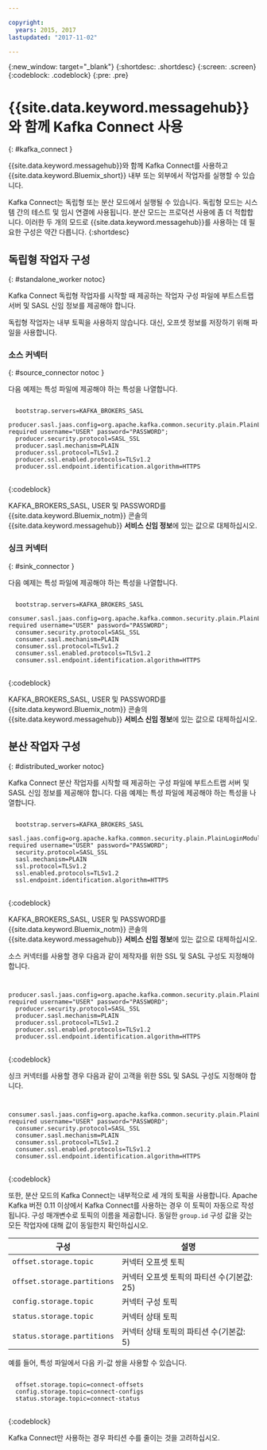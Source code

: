 ```yaml
---

copyright:
  years: 2015, 2017
lastupdated: "2017-11-02"

---
```


{:new_window: target="_blank"}
{:shortdesc: .shortdesc}
{:screen: .screen}
{:codeblock: .codeblock}
{:pre: .pre}

# {{site.data.keyword.messagehub}}와 함께 Kafka Connect 사용
{: #kafka_connect }

{{site.data.keyword.messagehub}}와 함께 Kafka Connect를 사용하고 {{site.data.keyword.Bluemix_short}} 내부 또는 외부에서 작업자를 실행할 수 있습니다. 

Kafka Connect는 독립형 또는 분산 모드에서 실행될 수 있습니다. 독립형 모드는 시스템 간의 테스트 및 임시 연결에 사용됩니다. 분산 모드는
프로덕션 사용에 좀 더 적합합니다. 이러한 두 개의 모드로 {{site.data.keyword.messagehub}}를 사용하는 데 필요한 구성은 약간 다릅니다.
{:shortdesc}

## 독립형 작업자 구성
{: #standalone_worker notoc}

Kafka Connect 독립형 작업자를 시작할 때 제공하는 작업자 구성 파일에 부트스트랩 서버 및 SASL 신임 정보를 제공해야 합니다. 

독립형 작업자는 내부 토픽을 사용하지 않습니다. 대신, 오프셋 정보를 저장하기 위해 파일을 사용합니다. 

### 소스 커넥터
{: #source_connector notoc }

다음 예제는 특성 파일에 제공해야 하는 특성을 나열합니다. 

<pre>
<code>
  bootstrap.servers=KAFKA_BROKERS_SASL
  producer.sasl.jaas.config=org.apache.kafka.common.security.plain.PlainLoginModule required username="USER" password="PASSWORD";
  producer.security.protocol=SASL_SSL
  producer.sasl.mechanism=PLAIN
  producer.ssl.protocol=TLSv1.2
  producer.ssl.enabled.protocols=TLSv1.2
  producer.ssl.endpoint.identification.algorithm=HTTPS
</code>
</pre>
{:codeblock}

KAFKA_BROKERS_SASL, USER 및 PASSWORD를 {{site.data.keyword.Bluemix_notm}} 콘솔의
{{site.data.keyword.messagehub}} **서비스 신임 정보**에 있는 값으로 대체하십시오. 

### 싱크 커넥터
{: #sink_connector }

다음 예제는 특성 파일에 제공해야 하는 특성을 나열합니다. 

<pre>
<code>
  bootstrap.servers=KAFKA_BROKERS_SASL
  consumer.sasl.jaas.config=org.apache.kafka.common.security.plain.PlainLoginModule required username="USER" password="PASSWORD";
  consumer.security.protocol=SASL_SSL
  consumer.sasl.mechanism=PLAIN
  consumer.ssl.protocol=TLSv1.2
  consumer.ssl.enabled.protocols=TLSv1.2
  consumer.ssl.endpoint.identification.algorithm=HTTPS
</code>
</pre>
{:codeblock}

KAFKA_BROKERS_SASL, USER 및 PASSWORD를 {{site.data.keyword.Bluemix_notm}} 콘솔의
{{site.data.keyword.messagehub}} **서비스 신임 정보**에 있는 값으로 대체하십시오. 

## 분산 작업자 구성
{: #distributed_worker notoc}

Kafka Connect 분산 작업자를 시작할 때 제공하는 구성 파일에 부트스트랩 서버 및 SASL 신임 정보를 제공해야 합니다. 다음 예제는 특성 파일에 제공해야 하는 특성을 나열합니다. 

<pre>
<code>
  bootstrap.servers=KAFKA_BROKERS_SASL
  sasl.jaas.config=org.apache.kafka.common.security.plain.PlainLoginModule required username="USER" password="PASSWORD";
  security.protocol=SASL_SSL
  sasl.mechanism=PLAIN
  ssl.protocol=TLSv1.2
  ssl.enabled.protocols=TLSv1.2
  ssl.endpoint.identification.algorithm=HTTPS
</code>
</pre>
{:codeblock}

KAFKA_BROKERS_SASL, USER 및 PASSWORD를 {{site.data.keyword.Bluemix_notm}} 콘솔의
{{site.data.keyword.messagehub}} **서비스 신임 정보**에 있는 값으로 대체하십시오. 

소스 커넥터를 사용할 경우 다음과 같이 제작자를 위한 SSL 및 SASL 구성도 지정해야 합니다. 

<pre>
<code>
  producer.sasl.jaas.config=org.apache.kafka.common.security.plain.PlainLoginModule required username="USER" password="PASSWORD";
  producer.security.protocol=SASL_SSL
  producer.sasl.mechanism=PLAIN
  producer.ssl.protocol=TLSv1.2
  producer.ssl.enabled.protocols=TLSv1.2
  producer.ssl.endpoint.identification.algorithm=HTTPS
</code>
</pre>
{:codeblock}

싱크 커넥터를 사용할 경우 다음과 같이 고객을 위한 SSL 및 SASL 구성도 지정해야 합니다. 

<pre>
<code>
  consumer.sasl.jaas.config=org.apache.kafka.common.security.plain.PlainLoginModule required username="USER" password="PASSWORD";
  consumer.security.protocol=SASL_SSL
  consumer.sasl.mechanism=PLAIN
  consumer.ssl.protocol=TLSv1.2
  consumer.ssl.enabled.protocols=TLSv1.2
  consumer.ssl.endpoint.identification.algorithm=HTTPS
</code>
</pre>
{:codeblock}

또한, 분산 모드의 Kafka Connect는 내부적으로 세 개의 토픽을 사용합니다. Apache Kafka 버전 0.11 이상에서 Kafka Connect를 사용하는 경우
이 토픽이 자동으로 작성됩니다. 구성 매개변수로 토픽의 이름을 제공합니다. 동일한 `group.id` 구성 값을 갖는 모든 작업자에 대해 값이 동일한지 확인하십시오. 

| 구성                        | 설명                                                                |
| --------------------------- | ------------------------------------------------------------------- |
| `offset.storage.topic`      | 커넥터 오프셋 토픽                                 |
| `offset.storage.partitions` | 커넥터 오프셋 토픽의 파티션 수(기본값: 25)         |
| `config.storage.topic`      | 커넥터 구성 토픽                                   |
| `status.storage.topic`      | 커넥터 상태 토픽                                   |
| `status.storage.partitions` | 커넥터 상태 토픽의 파티션 수(기본값: 5)            |

예를 들어, 특성 파일에서 다음 키-값 쌍을 사용할 수 있습니다. 

<pre>
<code>
  offset.storage.topic=connect-offsets
  config.storage.topic=connect-configs
  status.storage.topic=connect-status
</code>
</pre>
{:codeblock}

Kafka Connect만 사용하는 경우 파티션 수를 줄이는 것을 고려하십시오. 



